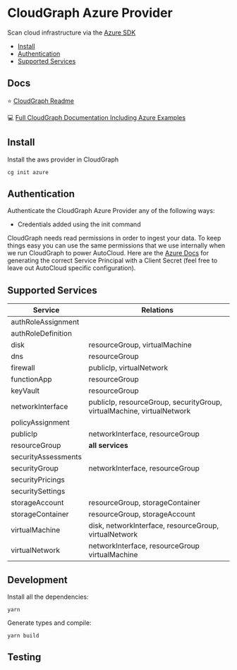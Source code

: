 # CloudGraph Azure Provider

Scan cloud infrastructure via the [Azure SDK](https://github.com/Azure/azure-sdk-for-js)

<!-- toc -->
  - [Install](#install)
  - [Authentication](#authentication)
  - [Supported Services](#supported-services)
<!-- tocstop -->

## Docs

⭐ [CloudGraph Readme](https://github.com/cloudgraphdev/cli)  

💻 [Full CloudGraph Documentation Including Azure Examples](https://docs.cloudgraph.dev)

## Install

Install the aws provider in CloudGraph

```console
cg init azure
```

## Authentication

Authenticate the CloudGraph Azure Provider any of the following ways:

- Credentials added using the init command

CloudGraph needs read permissions in order to ingest your data. To keep things easy you can use the same permissions that we use internally when we run CloudGraph to power AutoCloud. Here are the [Azure Docs](https://docs.autocloud.dev/connect-an-environment/azure) for generating the correct Service Principal with a Client Secret (feel free to leave out AutoCloud specific configuration).

## Supported Services

| Service             | Relations                                                              |
| ------------------- | ---------------------------------------------------------------------- |
| authRoleAssignment   |                                                                        |
| authRoleDefinition  |                                                                        |
| disk                | resourceGroup, virtualMachine                                          |
| dns                 | resourceGroup                                                          |
| firewall            | publicIp, virtualNetwork                                               |
| functionApp         | resourceGroup                                                          |
| keyVault            | resourceGroup                                                          |
| networkInterface    | publicIp, resourceGroup, securityGroup, virtualMachine, virtualNetwork |
| policyAssignment    |                                                                        |
| publicIp            | networkInterface, resourceGroup                                        |
| resourceGroup       | **all services**                                                       |
| securityAssessments |                                                                        |
| securityGroup       | networkInterface, resourceGroup                                        |
| securityPricings    |                                                                        |
| securitySettings    |                                                                        |
| storageAccount      | resourceGroup, storageContainer                                        |
| storageContainer    | resourceGroup, storageAccount                                          |
| virtualMachine      | disk, networkInterface, resourceGroup, virtualNetwork                  |
| virtualNetwork      | networkInterface, resourceGroup virtualMachine                         |

## Development

Install all the dependencies:

```console
yarn
```

Generate types and compile:

```console
yarn build
```

## Testing

<!-- testing -->

<!-- testingstop -->
